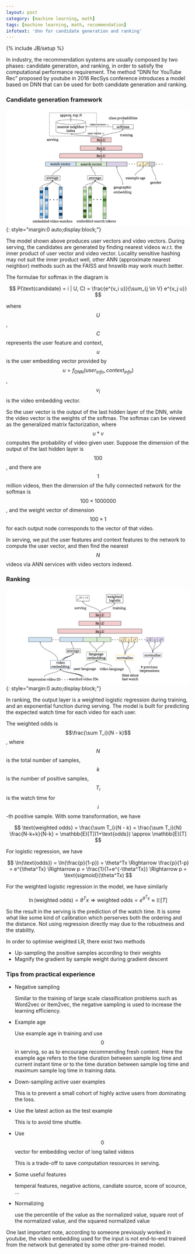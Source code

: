 ```yaml
---
layout: post
category: [machine learning, math]
tags: [machine learning, math, recommendation]
infotext: 'dnn for candidate generation and ranking'
---
```

{% include JB/setup %}

<script type="text/javascript" src="http://cdn.mathjax.org/mathjax/latest/MathJax.js?config=TeX-AMS-MML_HTMLorMML"></script>

In industry, the recommendation systems are usually composed by two phases: 
candidate generation, and ranking, in order to satisfy the computational 
performance requirement. The method "DNN for YouTube Rec" proposed by youtube 
in 2016 RecSys conference introduces a model based on DNN that can be used for 
both candidate generation and ranking.

### Candidate generation framework

![candidate generation](/files/2019-05-15-notes-on-youtube-dnn/candidate_generation.png){: style="margin:0 auto;display:block;"}

The model shown above produces user vectors and video vectors. During serving, 
the candidates are generated by finding nearest videos w.r.t. the inner product 
of user vector and video vector. Locality sensitive hashing may not suit the 
inner product well, other ANN (approximate nearest neighbor) methods such as the 
FAISS and hnswlib may work much better.

The formulae for softmax in the diagram is

$$
P(\text{candidate} = i | U, C) = \frac{e^{v_i u}}{\sum_{j \in V} e^{v_j u}}
$$

where $$U$$, $$C$$ represents the user feature and context, $$u$$ is the user 
embedding vector provided by 
$$u = f_{\text{DNN}}(user_{info}, context_{info})$$, $$v_i$$ 
is the video embedding vector.

So the user vector is the output of the last hidden layer of the DNN, while 
the video vector is the weights of the softmax. The softmax can be viewed as 
the generalized matrix factorization, where $$u * v$$ computes the probability 
of video given user. Suppose the dimension of the output of the last hidden 
layer is $$100$$, and there are $$1$$ million videos, then the dimension of 
the fully connected network for the softmax is $$100 \times 1000000$$, and 
the weight vector of dimension $$100 \times 1$$ for each output node corresponds 
to the vector of that video.

In serving, we put the user features and context features to the network to 
compute the user vector, and then find the nearest $$N$$ videos via ANN services 
with video vectors indexed.

### Ranking

![candidate generation](/files/2019-05-15-notes-on-youtube-dnn/ranking.png){: style="margin:0 auto;display:block;"}

In ranking, the output layer is a weighted logistic regression during training, 
and an exponential function during serving. The model is built for predicting 
the expected watch time for each video for each user.

The weighted odds is $$\frac{\sum T_i}{N - k}$$, where $$N$$ is the total number 
of samples, $$k$$ is the number of positive samples, $$T_i$$ is the watch time 
for $$i$$-th positive sample. With some transformation, we have

$$
\text{weighted odds} = \frac{\sum T_i}{N - k} = \frac{\sum T_i}{N} \frac{N-k+k}{N-k} = \mathbb{E}[T](1+\text{odds}) \approx \mathbb{E}[T]
$$

For logistic regression, we have

$$
\ln(\text{odds}) = \ln(\frac{p}{1-p}) = \theta^Tx \Rightarrow \frac{p}{1-p} = e^{\theta^Tx} \Rightarrow p = \frac{1}{1+e^{-\theta^Tx}} \Rightarrow p = \text{sigmoid}(\theta^Tx)
$$

For the weighted logistic regression in the model, we have similarly

$$
\ln(\text{weighted odds}) = \theta^Tx \Rightarrow \text{weighted odds} = e^{\theta^Tx} \approx \mathbb{E}[T]
$$

So the result in the serving is the prediction of the watch time. It is 
some what like some kind of calibration which perserves both the ordering and 
the distance. Not using regression directly may due to the robustness and 
the stability.

In order to optimise weighted LR, there exist two methods

- Up-sampling the positive samples according to their weights
- Magnify the gradient by sample weight during gradient descent

### Tips from practical experience

- Negative sampling

  Similar to the training of large scale classification problems such as 
  Word2vec or Item2vec, the negative sampling is used to increase the learning 
  efficiency.

- Example age

  Use example age in training and use $$0$$ in serving, so as to encourage 
  recommending fresh content. Here the example age refers to the time duration 
  between sample log time and current instant time or to the time duration 
  between sample log time and maximum sample log time in training data.

- Down-sampling active user examples

  This is to prevent a small cohort of highly active users from dominating the loss.

- Use the latest action as the test example

  This is to avoid time shuttle.

- Use $$0$$ vector for embedding vector of long tailed videos

  This is a trade-off to save computation resources in serving.

- Some useful features

  temperal features, negative actions, candiate source, score of scource, ...

- Normalizing

  use the percentile of the value as the normalized value, square root of 
  the normalized value, and the squared normalized value

One last important note, according to someone previously worked in youtube, 
the video embedding used for the input is not end-to-end trained from the 
network but generated by some other pre-trained model.
